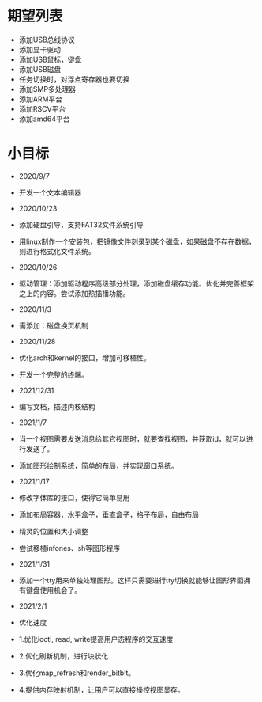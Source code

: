 # 期望列表
* 添加USB总线协议
* 添加显卡驱动
* 添加USB鼠标，键盘
* 添加USB磁盘
* 任务切换时，对浮点寄存器也要切换
* 添加SMP多处理器
* 添加ARM平台
* 添加RSCV平台
* 添加amd64平台

# 小目标
* 2020/9/7
* 开发一个文本编辑器

* 2020/10/23
* 添加硬盘引导，支持FAT32文件系统引导
* 用linux制作一个安装包，把镜像文件刻录到某个磁盘，如果磁盘不存在数据，则进行格式化文件系统。

* 2020/10/26
* 驱动管理：添加驱动程序高级部分处理，添加磁盘缓存功能。优化并完善框架之上的内容。尝试添加热插播功能。

* 2020/11/3
* 需添加：磁盘换页机制
* 2020/11/28
* 优化arch和kernel的接口，增加可移植性。
* 开发一个完整的终端。
* 2021/12/31
* 编写文档，描述内核结构
* 2021/1/7
* 当一个视图需要发送消息给其它视图时，就要查找视图，并获取id，就可以进行发送了。
* 添加图形绘制系统，简单的布局，并实现窗口系统。

* 2021/1/17
* 修改字体库的接口，使得它简单易用
* 添加布局容器，水平盒子，垂直盒子，格子布局，自由布局
* 精灵的位置和大小调整
* 尝试移植infones、sh等图形程序
* 2021/1/31
* 添加一个tty用来单独处理图形。这样只需要进行tty切换就能够让图形界面拥有键盘使用机会了。
* 2021/2/1
* 优化速度
* 1.优化ioctl, read, write提高用户态程序的交互速度
* 2.优化刷新机制，进行块状化
* 3.优化map_refresh和render_bitblt。
* 4.提供内存映射机制，让用户可以直接操控视图显存。
